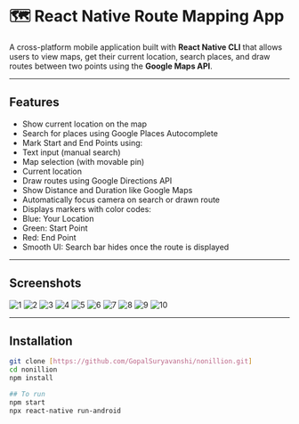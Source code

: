 # 🗺️ React Native Route Mapping App

A cross-platform mobile application built with **React Native CLI** that allows users to view maps, get their current location, search places, and draw routes between two points using the **Google Maps API**.

---

## Features

- Show current location on the map
-  Search for places using Google Places Autocomplete
-  Mark Start and End Points using:
  - Text input (manual search)
  - Map selection (with movable pin)
  - Current location
-  Draw routes using Google Directions API
-  Show Distance and Duration like Google Maps
-  Automatically focus camera on search or drawn route
-  Displays markers with color codes:
  - Blue: Your Location
  - Green: Start Point
  - Red: End Point
-  Smooth UI: Search bar hides once the route is displayed

---

## Screenshots

![1](https://github.com/user-attachments/assets/6653425d-1b65-4268-b71d-e1a1d48ac591)
![2](https://github.com/user-attachments/assets/cb933cba-55b3-4653-a1b8-36f9c240f0e3)
![3](https://github.com/user-attachments/assets/d2f10ec9-3dab-49f3-8421-1e8ba85d3bc3)
![4](https://github.com/user-attachments/assets/dc6a9ede-f0fa-43eb-808b-f62966b88fe7)
![5](https://github.com/user-attachments/assets/11abc24d-c323-4eba-86f0-f33f5d80e9e7)
![6](https://github.com/user-attachments/assets/19ef4ca8-09c0-4422-9113-158324569f5b)
![7](https://github.com/user-attachments/assets/f1fcdaa1-8d38-4087-b744-b61ff67dbc19)
![8](https://github.com/user-attachments/assets/1591e37b-09eb-4f8c-977c-29bad31b438e)
![9](https://github.com/user-attachments/assets/d0ebb07b-b7d4-44cf-88cc-12839d111462)
![10](https://github.com/user-attachments/assets/07c87fed-9568-428f-9d08-da6f019126da)





---

##  Installation

```bash
git clone [https://github.com/GopalSuryavanshi/nonillion.git]
cd nonillion
npm install

## To run
npm start
npx react-native run-android


